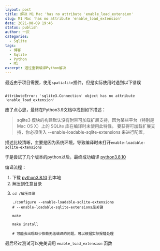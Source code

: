 ```yaml
---
layout: post 
title: 解决 M1 Mac 'has no attribute 'enable_load_extension'
slug: M1 Mac 'has no attribute 'enable_load_extension' 
date: 2021-08-09 19:46 
status: publish 
author: 一灰 
categories:
  - Sqlite 
tags:
  - 博客
  - Sqlite
  - Python
  - M1 
excerpt: 通过重新编译Python解决
---
```



最近由于项目需要，使用```spatialite```插件，但是实际使用时遇到以下错误

```shell

AttributeError: 'sqlite3.Connection' object has no attribute 'enable_load_extension'
```

废了点心思，最终在Python3.9文档中找到如下描述：

> sqlite3 模块的构建默认没有附带可加载扩展支持，因为某些平台（特别是 Mac OS X）上的 SQLite 库在编译时未使用此特性。 要获得可加载扩展支持，你必须传入 --enable-loadable-sqlite-extensions 来进行配置。

描述比较清晰，主要是因为系统环境，导致编译时未打开```enable-loadable-sqlite-extensions```

于是尝试了几个版本的python以后，最终成功编译 [python3.8.10](https://www.python.org/ftp/python/3.8.10/Python-3.8.10.tgz)

编译流程：

1. 下载 [python3.8.10](https://www.python.org/ftp/python/3.8.10/Python-3.8.10.tgz) 到本地
2. 解压到任意目录
3. ```shell 
   cd /解压目录
   
   ./configure --enable-loadable-sqlite-extensions  
   # --enable-loadable-sqlite-extensions是关键

   make

   make install 
   
   # 可能会出现缺少依赖无法编译的问题，可以根据实际报错处理
   ```


最后经过测试可以完美调用 ```enable_load_extension``` 函数
